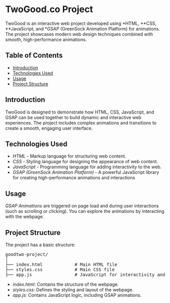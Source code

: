 # TwoGood.co Project

TwoGood is an interactive web project developed using *HTML, **CSS, **JavaScript, and **GSAP* (GreenSock Animation Platform) for animations. The project showcases modern web design techniques combined with smooth, high-performance animations.

## Table of Contents

- [Introduction](#introduction)
- [Technologies Used](#technologies-used)
- [Usage](#usage)
- [Project Structure](#project-structure)

## Introduction

TwoGood is designed to demonstrate how HTML, CSS, JavaScript, and GSAP can be used together to build dynamic and interactive web experiences. The project includes complex animations and transitions to create a smooth, engaging user interface.

## Technologies Used

- *HTML* - Markup language for structuring web content.
- *CSS* - Styling language for designing the appearance of web content.
- *JavaScript* - Programming language for adding interactivity to the web.
- *GSAP (GreenSock Animation Platform)* - A powerful JavaScript library for creating high-performance animations and interactions
  
## Usage

   *GSAP Animations* are triggered on page load and during user interactions (such as scrolling or clicking). You can explore the animations by interacting with the webpage.

## Project Structure

The project has a basic structure:
<pre>
goodtwo-project/   
│  
├── index.html            # Main HTML file  
├── styles.css            # Main CSS file  
├── app.js                # JavaScript for interactivity and animations  </pre>



- *index.html*: Contains the structure of the webpage.
- *styles.css*: Defines the styling and layout of the webpage.
- *app.js*: Contains JavaScript logic, including GSAP animations.
